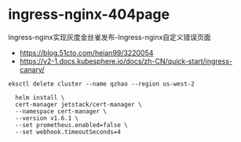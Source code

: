 # ingress-nginx-404page
Ingress-nginx实现灰度金丝雀发布-Ingress-nginx自定义错误页面

* https://blog.51cto.com/heian99/3220054
* https://v2-1.docs.kubesphere.io/docs/zh-CN/quick-start/ingress-canary/


```
eksctl delete cluster --name qzhao --region us-west-2

  helm install \
  cert-manager jetstack/cert-manager \
  --namespace cert-manager \
  --version v1.6.1 \
  --set prometheus.enabled=false \
  --set webhook.timeoutSeconds=4 
  
```

